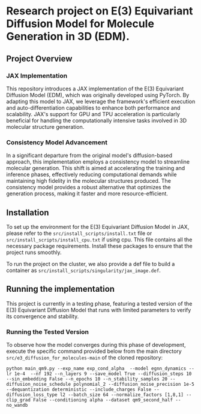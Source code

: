 # Research project on E(3) Equivariant Diffusion Model for Molecule Generation in 3D (EDM).

## Project Overview

### JAX Implementation
This repository introduces a JAX implementation of the E(3) Equivariant Diffusion Model (EDM), which was originally developed using PyTorch. By adapting this model to JAX, we leverage the framework's efficient execution and auto-differentiation capabilities to enhance both performance and scalability. JAX's support for GPU and TPU acceleration is particularly beneficial for handling the computationally intensive tasks involved in 3D molecular structure generation.

### Consistency Model Advancement
In a significant departure from the original model's diffusion-based approach, this implementation employs a consistency model to streamline molecular generation. This shift is aimed at accelerating the training and inference phases, effectively reducing computational demands while maintaining high fidelity in the molecular structures produced. The consistency model provides a robust alternative that optimizes the generation process, making it faster and more resource-efficient.


## Installation

To set up the environment for the E(3) Equivariant Diffusion Model in JAX, please refer to the `src/install_scripts/install.txt` file or `src/install_scripts/install_cpu.txt` if using cpu. This file contains all the necessary package requirements. Install these packages to ensure that the project runs smoothly.

To run the project on the cluster, we also provide a def file to build a container as `src/install_scripts/singularity/jax_image.def`.

## Running the implementation

This project is currently in a testing phase, featuring a tested version of the E(3) Equivariant Diffusion Model that runs with limited parameters to verify its convergence and stability.

### Running the Tested Version
To observe how the model converges during this phase of development, execute the specific command provided below from the main directory `src/e3_diffusion_for_molecules-main` of the cloned repository:

`python main_qm9.py --exp_name exp_cond_alpha  --model egnn_dynamics --lr 1e-4  --nf 192 --n_layers 9 --save_model True --diffusion_steps 10 --sin_embedding False --n_epochs 10 --n_stability_samples 20 --diffusion_noise_schedule polynomial_2 --diffusion_noise_precision 1e-5 --dequantization deterministic --include_charges False --diffusion_loss_type l2 --batch_size 64 --normalize_factors [1,8,1] --clip_grad False --conditioning alpha --dataset qm9_second_half --no_wandb`
